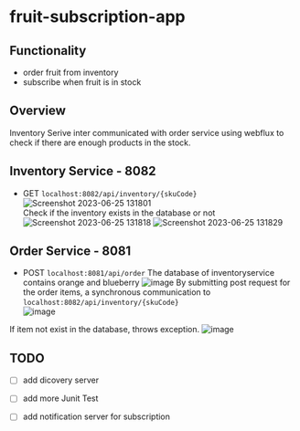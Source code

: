 # fruit-subscription-app

## Functionality
- order fruit from inventory
- subscribe when fruit is in stock

## Overview
Inventory Serive inter communicated with order service using webflux to check if there are enough products in the stock.

## Inventory Service - 8082
- GET ```localhost:8082/api/inventory/{skuCode}```  
![Screenshot 2023-06-25 131801](https://github.com/AEsir777/fruit-subscription-app/assets/77596290/586b9cc5-a438-4be4-9d27-b0e900c17c62)  
Check if the inventory exists in the database or not  
![Screenshot 2023-06-25 131818](https://github.com/AEsir777/fruit-subscription-app/assets/77596290/bb0bff16-3060-4413-b566-2fe1218b9847)
![Screenshot 2023-06-25 131829](https://github.com/AEsir777/fruit-subscription-app/assets/77596290/074bf95f-9683-43a2-a23d-c8fcfdf8c1c2)
 
## Order Service - 8081
- POST ```localhost:8081/api/order```
The database of inventoryservice contains orange and blueberry
![image](https://github.com/AEsir777/fruit-subscription-app/assets/77596290/2e7072d7-004b-4acb-a102-d3b4dacf5b2f)
By submitting post request for the order items, a synchronous communication to ```localhost:8082/api/inventory/{skuCode}```  
![image](https://github.com/AEsir777/fruit-subscription-app/assets/77596290/27321d7f-7d9d-4f09-9e43-ec309ebe1e51)


If item not exist in the database, throws exception.
![image](https://github.com/AEsir777/fruit-subscription-app/assets/77596290/dbd20a18-f304-4ae4-a26c-329f426c878e)

## TODO
- [ ] add dicovery server
- [ ] add more Junit Test 
- [ ] add notification server for subscription


